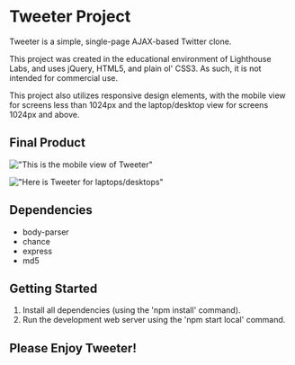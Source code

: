 # Tweeter Project

Tweeter is a simple, single-page AJAX-based Twitter clone.

This project was created in the educational environment of Lighthouse Labs, and uses jQuery, HTML5, and plain ol' CSS3. As such, it is not intended for commercial use.

This project also utilizes responsive design elements, with the mobile view for screens less than 1024px and the laptop/desktop view for screens 1024px and above.

## Final Product

!["This is the mobile view of Tweeter"](#)

!["Here is Tweeter for laptops/desktops"](#)

## Dependencies

- body-parser
- chance
- express
- md5

## Getting Started

1. Install all dependencies (using the 'npm install' command).
2. Run the development web server using the 'npm start local' command.

## Please Enjoy Tweeter!
